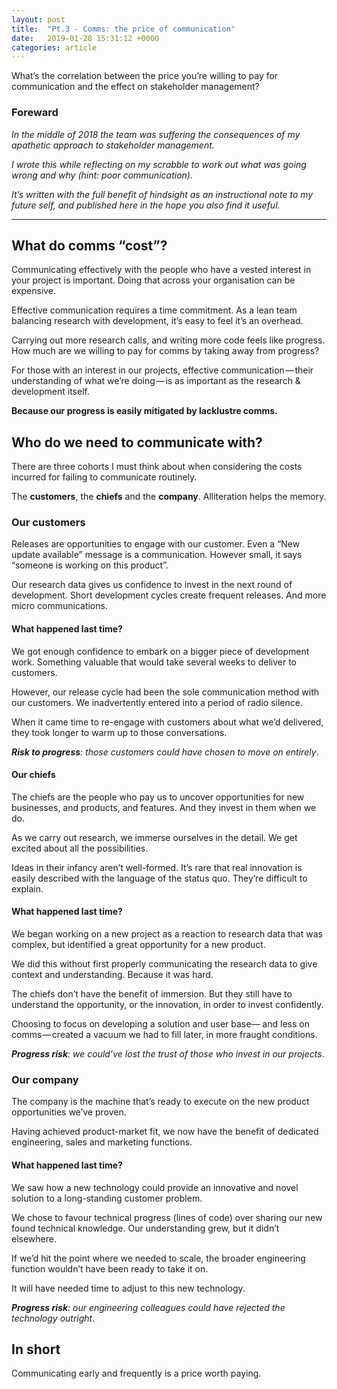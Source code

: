 ```yaml
---
layout: post
title:  "Pt.3 - Comms: the price of communication"
date:   2019-01-28 15:31:12 +0000
categories: article
---
```


What’s the correlation between the price you’re willing to pay for communication and the effect on stakeholder management?

### Foreward
*In the middle of 2018 the team was suffering the consequences of my apathetic approach to stakeholder management.*

*I wrote this while reflecting on my scrabble to work out what was going wrong and why (hint: poor communication).*

*It’s written with the full benefit of hindsight as an instructional note to my future self, and published here in the hope you also find it useful.*

<hr/>

## What do comms “cost”?
Communicating effectively with the people who have a vested interest in your project is important. Doing that across your organisation can be expensive.

Effective communication requires a time commitment. As a lean team balancing research with development, it’s easy to feel it’s an overhead.

Carrying out more research calls, and writing more code feels like progress. How much are we willing to pay for comms by taking away from progress?

For those with an interest in our projects, effective communication — their understanding of what we’re doing — is as important as the research & development itself.

**Because our progress is easily mitigated by lacklustre comms.**

## Who do we need to communicate with?
There are three cohorts I must think about when considering the costs incurred for failing to communicate routinely.

The **customers**, the **chiefs** and the **company**. Alliteration helps the memory.

### Our customers

Releases are opportunities to engage with our customer. Even a “New update available” message is a communication. However small, it says “someone is working on this product”.

Our research data gives us confidence to invest in the next round of development. Short development cycles create frequent releases. And more micro communications.

#### What happened last time?

We got enough confidence to embark on a bigger piece of development work. Something valuable that would take several weeks to deliver to customers.

However, our release cycle had been the sole communication method with our customers. We inadvertently entered into a period of radio silence.

When it came time to re-engage with customers about what we’d delivered, they took longer to warm up to those conversations.

***Risk to progress**: those customers could have chosen to move on entirely*.

#### Our chiefs

The chiefs are the people who pay us to uncover opportunities for new businesses, and products, and features. And they invest in them when we do.

As we carry out research, we immerse ourselves in the detail. We get excited about all the possibilities.

Ideas in their infancy aren’t well-formed. It’s rare that real innovation is easily described with the language of the status quo. They’re difficult to explain.

#### What happened last time?

We began working on a new project as a reaction to research data that was complex, but identified a great opportunity for a new product.

We did this without first properly communicating the research data to give context and understanding. Because it was hard.

The chiefs don’t have the benefit of immersion. But they still have to understand the opportunity, or the innovation, in order to invest confidently.

Choosing to focus on developing a solution and user base— and less on comms — created a vacuum we had to fill later, in more fraught conditions.

***Progress risk**: we could’ve lost the trust of those who invest in our projects*.

### Our company

The company is the machine that’s ready to execute on the new product opportunities we’ve proven.

Having achieved product-market fit, we now have the benefit of dedicated engineering, sales and marketing functions.

#### What happened last time?

We saw how a new technology could provide an innovative and novel solution to a long-standing customer problem.

We chose to favour technical progress (lines of code) over sharing our new found technical knowledge. Our understanding grew, but it didn’t elsewhere.

If we’d hit the point where we needed to scale, the broader engineering function wouldn’t have been ready to take it on.

It will have needed time to adjust to this new technology.

***Progress risk**: our engineering colleagues could have rejected the technology outright*.

## In short
Communicating early and frequently is a price worth paying.